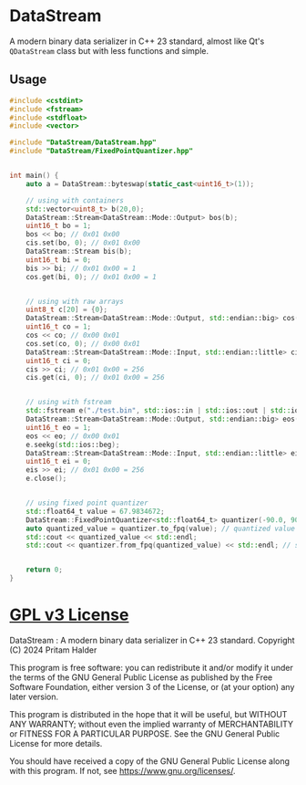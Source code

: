 # DataStream

A modern binary data serializer in C++ 23 standard, almost like Qt's `QDataStream` class but with less functions and simple.

## Usage

```cpp
#include <cstdint>
#include <fstream>
#include <stdfloat>
#include <vector>

#include "DataStream/DataStream.hpp"
#include "DataStream/FixedPointQuantizer.hpp"


int main() {
    auto a = DataStream::byteswap(static_cast<uint16_t>(1));

    // using with containers
    std::vector<uint8_t> b(20,0);
    DataStream::Stream<DataStream::Mode::Output> bos(b);
    uint16_t bo = 1;
    bos << bo; // 0x01 0x00
    cis.set(bo, 0); // 0x01 0x00
    DataStream::Stream bis(b);
    uint16_t bi = 0;
    bis >> bi; // 0x01 0x00 = 1
    cos.get(bi, 0); // 0x01 0x00 = 1


    // using with raw arrays
    uint8_t c[20] = {0};
    DataStream::Stream<DataStream::Mode::Output, std::endian::big> cos(c);
    uint16_t co = 1;
    cos << co; // 0x00 0x01
    cos.set(co, 0); // 0x00 0x01
    DataStream::Stream<DataStream::Mode::Input, std::endian::little> cis(c);
    uint16_t ci = 0;
    cis >> ci; // 0x01 0x00 = 256
    cis.get(ci, 0); // 0x01 0x00 = 256


    // using with fstream
    std::fstream e("./test.bin", std::ios::in | std::ios::out | std::ios::trunc | std::ios::binary);
    DataStream::Stream<DataStream::Mode::Output, std::endian::big> eos(e);
    uint16_t eo = 1;
    eos << eo; // 0x00 0x01
    e.seekg(std::ios::beg);
    DataStream::Stream<DataStream::Mode::Input, std::endian::little> eis(e);
    uint16_t ei = 0;
    eis >> ei; // 0x01 0x00 = 256
    e.close();


    // using fixed point quantizer
    std::float64_t value = 67.9834672;
    DataStream::FixedPointQuantizer<std::float64_t> quantizer(-90.0, 90.0); // low precision on low number of bits
    auto quantized_value = quantizer.to_fpq(value); // quantized value to 64bit signed integer
    std::cout << quantized_value << std::endl;
    std::cout << quantizer.from_fpq(quantized_value) << std::endl; // switched back to floating point value


    return 0;
}
```

# [GPL v3 License](./LICENSE)

DataStream : A modern binary data serializer in C++ 23 standard.
Copyright (C) 2024  Pritam Halder

This program is free software: you can redistribute it and/or modify it under the terms of the
GNU General Public License as published by the Free Software Foundation, either version 3 of the
License, or (at your option) any later version.

This program is distributed in the hope that it will be useful, but WITHOUT ANY WARRANTY;
without even the implied warranty of MERCHANTABILITY or FITNESS FOR A PARTICULAR PURPOSE.
See the GNU General Public License for more details.

You should have received a copy of the GNU General Public License along with this program.
If not, see <https://www.gnu.org/licenses/>.
